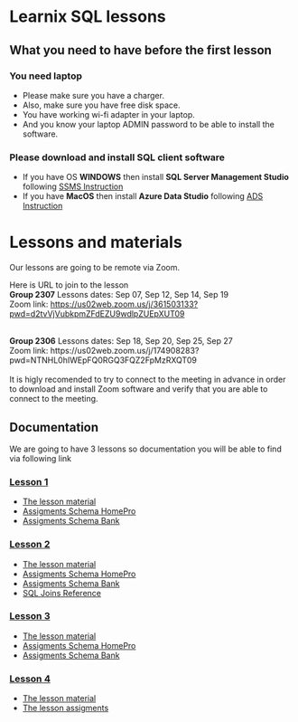 # Learnix SQL lessons


## What you need to have before the first lesson 
### You need laptop
- Please make sure you have a charger. 
- Also, make sure you have free disk space. 
- You have working wi-fi adapter in your laptop. 
- And you know your laptop ADMIN password to be able to install the software.

### Please download and install SQL client software
- If you have OS <b>WINDOWS</b> then install <b>SQL Server Management Studio</b> following [SSMS Instruction](SQLServerManagementStudioInstallation.md) 
- If you have <b>MacOS</b> then install <b>Azure Data Studio</b> following [ADS Instruction](AzureDataStudio.md)


# Lessons and materials

Our lessons are going to be remote via Zoom. 

Here is URL to join to the lesson
<br>
<b>Group 2307</b> Lessons dates: Sep 07, Sep 12, Sep 14, Sep 19
<br>
Zoom link:
https://us02web.zoom.us/j/361503133?pwd=d2tvVjVubkpmZFdEZU9wdlpZUEpXUT09

<br>
<b>Group 2306</b> Lessons dates: Sep 18, Sep 20, Sep 25, Sep 27
<br>
Zoom link:
https://us02web.zoom.us/j/174908283?pwd=NTNHL0hIWEpFQ0RGQ3FQZ2FpMzRXQT09
<br>

<br>
It is higly recomended to try to connect to the meeting in advance in order to download and install Zoom software and verify that you are able to connect to the meeting.


## Documentation
We are going to have 3 lessons so documentation you will be able to find via following link
### [Lesson 1](./Lesson1)
- [The lesson material](./Lesson1/Lesson%201%20Database.pdf)
- [Assigments Schema HomePro](./Lesson1/Schema%20HomePro.pdf)
- [Assigments Schema Bank](./Lesson1/Schema%20Bank.pdf)

### [Lesson 2](./Lesson2)
- [The lesson material](./Lesson2/Lesson%202%20Join.pdf)
- [Assigments Schema HomePro](./Lesson2/Lesson%202%20HomePro%20Assigment.pdf)
- [Assigments Schema Bank](./Lesson2/Lesson%202%20Bank%20Assigment.pdf)
- [SQL Joins Reference](./Lesson2/Visual_SQL_JOINS_orig.jpg)

### [Lesson 3](./Lesson3)
- [The lesson material](./Lesson3/Lesson%203%20Subqueries.pdf)
- [Assigments Schema HomePro](./Lesson3/Lesson%203%20HomePro%20Assigment.pdf)
- [Assigments Schema Bank](./Lesson3/Lesson%203%20Bank%20Assigment.pdf)

### [Lesson 4](./Lesson4)
- [The lesson material](./Lesson4/StoredProcedures.pdf)
- [The lesson assigments](./Lesson4/SP_Tasks.pdf)


